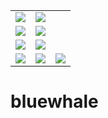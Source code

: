 



<table style="border: none;">  
<!--     <tr>
    <td>First Screen Page</td>
     <td>Holiday Mention</td>
    
  </tr>  -->
  <tr >
    <td ><img src="https://user-images.githubusercontent.com/57150383/119239214-15638e80-bb61-11eb-9163-32ad584d00a4.jpg" ></td>
    <td  ><img src="https://user-images.githubusercontent.com/57150383/119239216-172d5200-bb61-11eb-80dc-cb7512c02ab7.jpg" ></td>
  </tr>
    <tr >
    <td ><img src="https://user-images.githubusercontent.com/57150383/119239217-17c5e880-bb61-11eb-860c-5a1791e2be4f.jpg" ></td>
    <td  ><img src="https://user-images.githubusercontent.com/57150383/119239218-185e7f00-bb61-11eb-8376-8af5a7bc7c99.jpg" ></td>
  </tr>
    <tr >
    <td ><img src="https://user-images.githubusercontent.com/57150383/119239219-18f71580-bb61-11eb-8843-57f0bda149a5.jpg" ></td>
    <td  ><img src="https://user-images.githubusercontent.com/57150383/119239216-172d5200-bb61-11eb-80dc-cb7512c02ab7.jpg" ></td>
  </tr>
  
  </tr>
    <tr >
    <td ><img src="https://user-images.githubusercontent.com/57150383/119239220-18f71580-bb61-11eb-997b-4281c74a41f4.jpg" ></td>
    <td  ><img src="https://user-images.githubusercontent.com/57150383/119239221-198fac00-bb61-11eb-95ed-aa9706daa69a.jpg" ></td>
   <td  ><img src="https://user-images.githubusercontent.com/57150383/119239222-1a284280-bb61-11eb-8a10-eceb4ddc6c6b.jpg" ></td>
  </tr>
 </table>


# bluewhale


